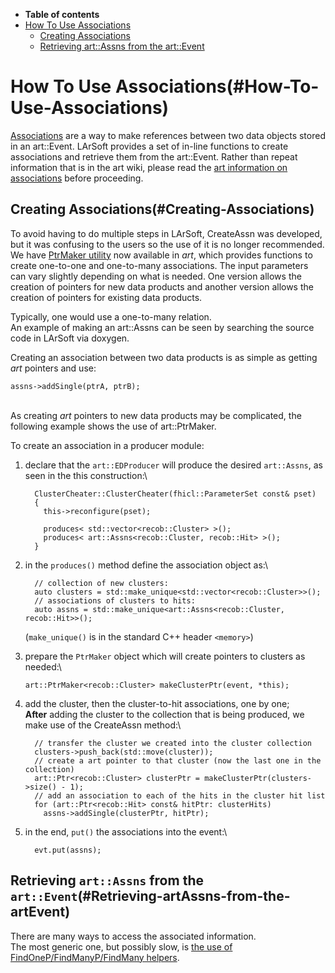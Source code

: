 -   **Table of contents**
-   [How To Use Associations](#How-To-Use-Associations)
    -   [Creating Associations](#Creating-Associations)
    -   [Retrieving art::Assns from the art::Event](#Retrieving-artAssns-from-the-artEvent)

How To Use Associations(#How-To-Use-Associations)
====================================================

[Associations](https://cdcvs.fnal.gov/redmine/projects/art/wiki/Inter-Product_References#The-association-collection-Assns) are a way to make references between two data objects stored in an art::Event. LArSoft provides a set of in-line functions to create associations and retrieve them from the art::Event. Rather than repeat information that is in the art wiki, please read the [art information on associations](https://cdcvs.fnal.gov/redmine/projects/art/wiki/Inter-Product_References) before proceeding.

Creating Associations(#Creating-Associations)
------------------------------------------------

To avoid having to do multiple steps in LArSoft, CreateAssn was developed, but it was confusing to the users so the use of it is no longer recommended. We have [PtrMaker utility](https://cdcvs.fnal.gov/redmine/projects/art/wiki/The_PtrMaker_utility) now available in *art*, which provides functions to create one-to-one and one-to-many associations. The input parameters can vary slightly depending on what is needed. One version allows the creation of pointers for new data products and another version allows the creation of pointers for existing data products.

Typically, one would use a one-to-many relation. \
An example of making an art::Assns can be seen by searching the source code in LArSoft via doxygen.

Creating an association between two data products is as simple as getting *art* pointers and use:

    assns->addSingle(ptrA, ptrB);

\
As creating *art* pointers to new data products may be complicated, the following example shows the use of art::PtrMaker.

To create an association in a producer module:

1.  declare that the `art::EDProducer` will produce the desired `art::Assns`, as seen in the this construction:\

          ClusterCheater::ClusterCheater(fhicl::ParameterSet const& pset)
          {
            this->reconfigure(pset);

            produces< std::vector<recob::Cluster> >();
            produces< art::Assns<recob::Cluster, recob::Hit> >();
          }

2.  in the `produces()` method define the association object as:\

          // collection of new clusters:
          auto clusters = std::make_unique<std::vector<recob::Cluster>>();
          // associations of clusters to hits:
          auto assns = std::make_unique<art::Assns<recob::Cluster, recob::Hit>>();

    (`make_unique()` is in the standard C++ header `<memory>`)

3.  prepare the `PtrMaker` object which will create pointers to clusters as needed:\

        art::PtrMaker<recob::Cluster> makeClusterPtr(event, *this);

4.  add the cluster, then the cluster-to-hit associations, one by one;\
    **After** adding the cluster to the collection that is being produced, we make use of the CreateAssn method:\

          // transfer the cluster we created into the cluster collection
          clusters->push_back(std::move(cluster));
          // create a art pointer to that cluster (now the last one in the collection)
          art::Ptr<recob::Cluster> clusterPtr = makeClusterPtr(clusters->size() - 1);
          // add an association to each of the hits in the cluster hit list
          for (art::Ptr<recob::Hit> const& hitPtr: clusterHits)
            assns->addSingle(clusterPtr, hitPtr);

5.  in the end, `put()` the associations into the event:\

          evt.put(assns);

Retrieving `art::Assns` from the `art::Event`(#Retrieving-artAssns-from-the-artEvent)
----------------------------------------------------------------------------------------

There are many ways to access the associated information.\
The most generic one, but possibly slow, is [the use of FindOneP/FindManyP/FindMany helpers](/redmine/projects/art/wiki/Inter-Product_References#FindOne-FindOneP-and-FindMany-FindManyP).
